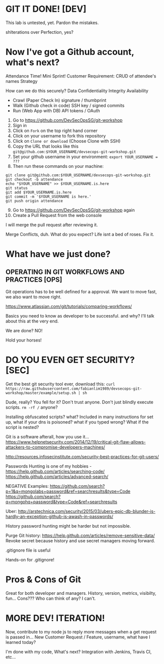 # GIT IT DONE! [DEV]
This lab is untested, yet. Pardon the mistakes.

shIterations over Perfection, yes?

# Now I've got a Github account, what's next?

Attendance Time! Mini Sprint!
Customer Requirement: CRUD of attendee's names
Strategy

How can we do this securely?
Data Confidentiality Integrity Availability
* Crawl (Paper Check In) signature / thumbprint
* Walk (Github check in code) SSH key / signed commits
* Run (Web App with DB) API tokens / OAuth


1. Go to https://github.com/DevSecOpsSG/git-workshop
2. Sign in
3. Click on `Fork` on the top right hand corner
4. Click on your username to fork this repository
5. Click on `Clone or download` (Choose Clone with SSH)
6. Copy the URL that looks like this `git@github.com:$YOUR_USERNAME/devsecops-git-workshop.git`
7. Set your github username in your environment: `export YOUR_USERNAME = ???`
8. Then run these commands on your machine:

  ```
  git clone git@github.com:$YOUR_USERNAME/devsecops-git-workshop.git
  git checkout -b attendance
  echo "$YOUR_USERNAME" >> $YOUR_USERNAME.is.here
  git status
  git add $YOUR_USERNAME.is.here
  git commit -m '$YOUR_USERNAME is here.'
  git push origin attendance
  ```

9. Go to https://github.com/DevSecOpsSG/git-workshop again
10. Create a Pull Request from the web console

I will merge the pull request after reviewing it.

Merge Conflicts, duh. What do you expect? Life isnt a bed of roses. Fix it.

# What have we just done?
## OPERATING IN GIT WORKFLOWS AND PRACTICES [OPS]
Git operations has to be well defined for a approval. We want to move fast, we also want to move right.

https://www.atlassian.com/git/tutorials/comparing-workflows/

Basics you need to know as developer to be successful. and why? I'll talk about this at the very end.

We are done? NO!

Hold your horses!

# DO YOU EVEN GET SECURITY? [SEC]
Get the best git security tool ever, download this:
`curl https://raw.githubusercontent.com/fabianlim1989/devsecops-git-workshop/master/example/setup.sh | sh`

Dude, really? You fell for it? Don't trust anyone.
Don't just blindly execute scripts. `rm -rf /` anyone?

Installing obfuscated scripts? what? Included in many instructions for set up, what if your dns is poisoned? what if you typed wrong? What if the script is nested?

Git is a software afterall, how you use it...
https://www.helpnetsecurity.com/2014/12/19/critical-git-flaw-allows-attackers-to-compromise-developers-machines/

http://resources.infosecinstitute.com/security-best-practices-for-git-users/

Passwords Hunting is one of my hobbies -
https://help.github.com/articles/searching-code/
https://help.github.com/articles/advanced-search/

NEGATIVE Examples:
https://github.com/search?p=1&q=mongolabs+password&ref=searchresults&type=Code
https://github.com/search?q=mongohq+password&type=Code&ref=searchresults

Uber: http://arstechnica.com/security/2015/03/ubers-epic-db-blunder-is-hardly-an-exception-github-is-awash-in-passwords/

History password hunting might be harder but not impossible.

Purge Git history:
https://help.github.com/articles/remove-sensitive-data/
Revoke secret because history and use secret managers moving forward.

.gitignore file is useful

Hands-on for .gitignore!

# Pros & Cons of Git
Great for both developer and managers. History, version, metrics, visibilty, fun...
Cons??? Who can think of any? I can't.

# MORE DEV! ITERATION!
Now, contribute to my node js to reply more messages when a get request is passed in...
New Customer Request / Feature,
username, what have I learned today?

I'm done with my code, What's next? Integration with Jenkins, Travis CI, etc...
